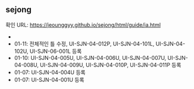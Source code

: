 ## sejong

확인 URL: https://jeounggyy.github.io/sejong/html/guide/ia.html

-
- 01-11: 전체적인 틀 수정, UI-SJN-04-012P, UI-SJN-04-101L, UI-SJN-04-102U, UI-SJN-06-001L 등록
- 01-10: UI-SJN-04-005U, UI-SJN-04-006U, UI-SJN-04-007U, UI-SJN-04-008U, UI-SJN-04-009U, UI-SJN-04-010P, UI-SJN-04-011P 등록
- 01-07: UI-SJN-04-004U 등록
- 01-07: UI-SJN-04-001U 등록
